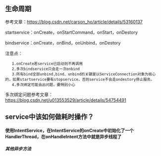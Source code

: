 ## 生命周期
参考文章：https://blog.csdn.net/carson_ho/article/details/53160137

startservice：onCreate，onStartCommand，onStart，onDestory

bindservice：onCreate，onBind，onUnbind，onDestory

注意点：   
       
       1.onCreate若service已启动则不再调用
       2.多次bindservice只会走一次onbind
       3.所有bind全部unbind,bind、unbind的关键是以ServiceConnection对象为核心的，如果startservice要有stopservice，否则service不会走ondestory停止服务。
       4.多次绑定可能会出问题，要特别小心
       
多次绑定问题参考文章：https://blog.csdn.net/u013553529/article/details/54754491
## service中该如何做耗时操作？
#### 使用IntentService，在IntentService的onCreate中初始化了一个HandlerThread，在onHandleIntent方法中就是异步线程了
##### 其他异步方法
## 

